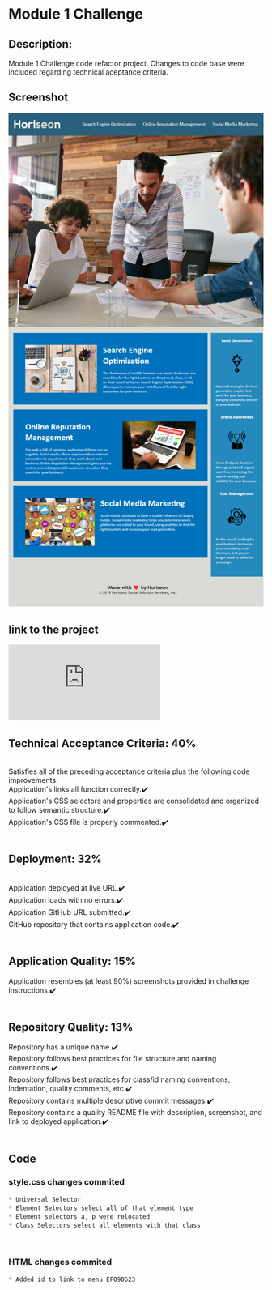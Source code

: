 # Module 1 Challenge

## Description:<br>
Module 1 Challenge code refactor project. Changes to code base were included regarding technical aceptance criteria.<br>

## Screenshot<br>
![Screenshot-02-Challenge-Develop-Eleazar](Assets/eleazarf.github.io_02-Challenge_Develop_.png)
<br>
## link to the project <br>
![Refactor project Horiseon](https://eleazarf.github.io/02-Challenge/index.html)<br>

## Technical Acceptance Criteria: 40%
<br>
Satisfies all of the preceding acceptance criteria plus the following code improvements:<br>
Application's links all function correctly.✔️<br>
Application's CSS selectors and properties are consolidated and organized to follow semantic structure.✔️<br>
Application's CSS file is properly commented.✔️<br>
<br>

## Deployment: 32%<br>
<br>
Application deployed at live URL.✔️<br>
Application loads with no errors.✔️<br>
Application GitHub URL submitted.✔️<br>
GitHub repository that contains application code.✔️<br>
<br>

## Application Quality: 15%<br>
Application resembles (at least 90%) screenshots provided in challenge instructions.✔️<br>
<br>

## Repository Quality: 13%<br>
Repository has a unique name.✔️<br>
Repository follows best practices for file structure and naming conventions.✔️<br>
Repository follows best practices for class/id naming conventions, indentation, quality comments, etc.✔️<br>
Repository contains multiple descriptive commit messages.✔️<br>
Repository contains a quality README file with description, screenshot, and link to deployed application.✔️<br>
<br>

## Code<br>
### style.css changes commited<br>
```CSS
* Universal Selector
* Element Selectors select all of that element type
* Element selectors a, p were relocated
* Class Selectors select all elements with that class
```
<br>

### HTML changes commited<br>
```CSS
* Added id to link to menu EF090623
```
<br>
